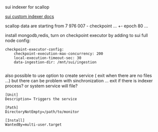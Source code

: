 sui indexer for scallop

[sui custom indexer docs](https://docs.sui.io/guides/developer/advanced/custom-indexer)

scallop data are starting from 7 976 007 - checkpoint ... +- epoch 80 ...

install mongodb,redis,
turn on checkpoint executor by adding to sui full node config:
```
checkpoint-executor-config:
    checkpoint-execution-max-concurrency: 200
    local-execution-timeout-sec: 30
    data-ingestion-dir: /mnt/sui/ingestion
    
```  
    
 also possible to use option to create service ( exit when there are no files ...) but there can be problem with sinchronization ...
exit if there is indexer process? or system service will file?

```
[Unit]
Description= Triggers the service

[Path]
DirectoryNotEmpty=/path/to/monitor

[Install]
WantedBy=multi-user.target
```